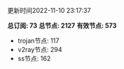 更新时间2022-11-10 23:17:37

**总订阅: 73**
**总节点: 2127**
**有效节点: 573**
- trojan节点: 117
- v2ray节点: 294
- ss节点: 162
